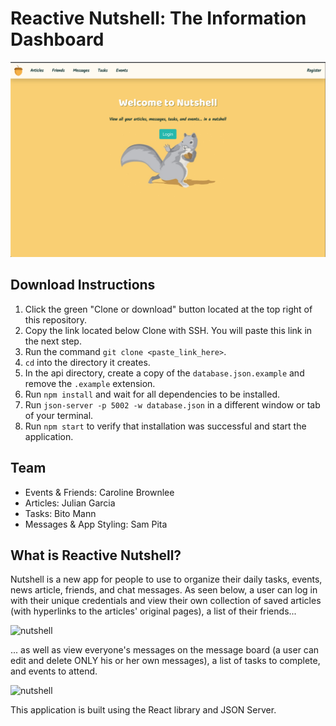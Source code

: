 # Reactive Nutshell: The Information Dashboard

![nutshell](./src/components/images/nutshell-homepage-screenshot.png)

## Download Instructions
1. Click the green "Clone or download" button located at the top right of this repository.
1. Copy the link located below Clone with SSH. You will paste this link in the next step.
1. Run the command `git clone <paste_link_here>`.
1. `cd` into the directory it creates.
1. In the api directory, create a copy of the `database.json.example` and remove the `.example` extension.
1. Run `npm install` and wait for all dependencies to be installed.
1. Run `json-server -p 5002 -w database.json` in a different window or tab of your terminal.
1. Run `npm start` to verify that installation was successful and start the application.

## Team
* Events & Friends: Caroline Brownlee
* Articles: Julian Garcia
* Tasks: Bito Mann
* Messages & App Styling: Sam Pita

## What is Reactive Nutshell?

Nutshell is a new app for people to use to organize their daily tasks, events, news article, friends, and chat messages. As seen below, a user can log in with their unique credentials and view their own collection of saved articles (with hyperlinks to the articles' original pages), a list of their friends...

![nutshell](./src/components/images/react-nutshell-one.gif)

... as well as view everyone's messages on the message board (a user can edit and delete ONLY his or her own messages), a list of tasks to complete, and events to attend.

![nutshell](./src/components/images/react-nutshell-two.gif)

This application is built using the React library and JSON Server.